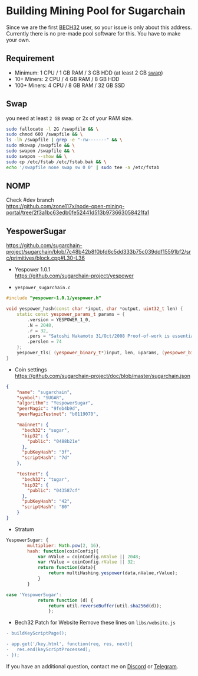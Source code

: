 Building Mining Pool for Sugarchain
===================================
Since we are the first [BECH32](https://en.bitcoin.it/wiki/BIP_0173) user, so your issue is only about this address. Currently there is no pre-made pool software for this. You have to make your own.

Requirement
-----------
- Minimum: 1 CPU / 1 GB RAM / 3 GB HDD (at least 2 GB [swap](https://github.com/sugarchain-project/doc/blob/master/swap.md))
- 10+ Miners: 2 CPU / 4 GB RAM / 8 GB HDD
- 100+ Miners: 4 CPU / 8 GB RAM / 32 GB SSD

Swap
----
you need at least `2 GB` swap or 2x of your RAM size.

```bash
sudo fallocate -l 2G /swapfile && \
sudo chmod 600 /swapfile && \
ls -lh /swapfile | grep -e "-rw-------" && \
sudo mkswap /swapfile && \
sudo swapon /swapfile && \
sudo swapon --show && \
sudo cp /etc/fstab /etc/fstab.bak && \
echo '/swapfile none swap sw 0 0' | sudo tee -a /etc/fstab
```

NOMP
----
Check #dev branch  
https://github.com/zone117x/node-open-mining-portal/tree/2f3a1bc63edb0fe52441d513b973663058421fa1

YespowerSugar
-------------
https://github.com/sugarchain-project/sugarchain/blob/7c48b42b8f0bfd6c5dd333b75c039ddf15591bf2/src/primitives/block.cpp#L30-L36

- Yespower 1.0.1  
https://github.com/sugarchain-project/yespower

- `yespower_sugarchain.c`
```cpp
#include "yespower-1.0.1/yespower.h"

void yespower_hash(const char *input, char *output, uint32_t len) {
    static const yespower_params_t params = {
        .version = YESPOWER_1_0,
        .N = 2048,
        .r = 32,
        .pers = "Satoshi Nakamoto 31/Oct/2008 Proof-of-work is essentially one-CPU-one-vote",
        .perslen = 74
    };
    yespower_tls( (yespower_binary_t*)input, len, &params, (yespower_binary_t*)output );
}
```

- Coin settings  
https://github.com/sugarchain-project/doc/blob/master/sugarchain.json
```json
{
    "name": "sugarchain",
    "symbol": "SUGAR",
    "algorithm": "YespowerSugar",
    "peerMagic": "9feb4b9d",
    "peerMagicTestnet": "b0119070",

    "mainnet": {
      "bech32": "sugar",
      "bip32": {
        "public": "0488b21e"
      },
      "pubKeyHash": "3f",
      "scriptHash": "7d"
    },

    "testnet": {
      "bech32": "tugar",
      "bip32": {
        "public": "043587cf"
      },
      "pubKeyHash": "42",
      "scriptHash": "80"
    }
}
```

- Stratum
```js
YespowerSugar: {
        multiplier: Math.pow(2, 16),
        hash: function(coinConfig){
            var nValue = coinConfig.nValue || 2048;
            var rValue = coinConfig.rValue || 32;
            return function(data){
                return multiHashing.yespower(data,nValue,rValue);
            }
        }

case 'YespowerSugar':
            return function (d) {
                return util.reverseBuffer(util.sha256d(d));
                };
```

- Bech32 Patch for Website
Remove these lines on `libs/website.js`
```diff
- buildKeyScriptPage();

- app.get('/key.html', function(req, res, next){
-   res.end(keyScriptProcessed);
- });
```

If you have an additional question, contact me on [Discord](https://discord.gg/D6NJn5t) or [Telegram](https://t.me/sugarchain).
